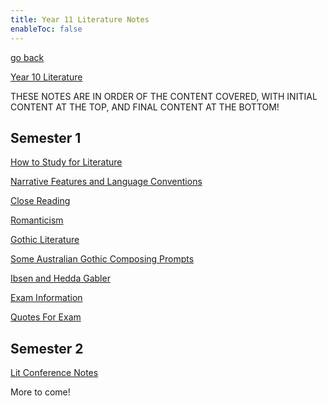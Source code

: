 ```yaml
---
title: Year 11 Literature Notes
enableToc: false
---
```


[go back](Subjects.md)

[Year 10 Literature](10Subjects/10Literature.md)

THESE NOTES ARE IN ORDER OF THE CONTENT COVERED, WITH INITIAL CONTENT AT THE TOP, AND FINAL CONTENT AT THE BOTTOM!

## Semester 1

[How to Study for Literature](11Literature/Study.md)

[Narrative Features and Language Conventions](11Literature/Conventions.md)

[Close Reading](11Literature/CloseReading.md)

[Romanticism](11Literature/Rom.md)

[Gothic Literature](11Literature/Goth.md)

[Some Australian Gothic Composing Prompts](11Literature/AusGothicPrompts.md)

[Ibsen and Hedda Gabler](11Literature/HeddaGabler.md)

[Exam Information](11Literature/ExamInformation.md)

[Quotes For Exam](11Literature/ExamQuotesSem1.md)

## Semester 2

[Lit Conference Notes](11Literature/Conference.md)

More to come!

